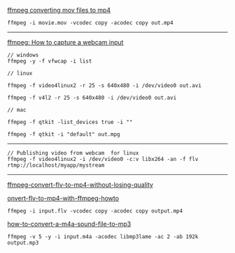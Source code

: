 [ffmpeg converting mov files to mp4](http://stackoverflow.com/questions/12026381/ffmpeg-converting-mov-files-to-mp4)

```
ffmpeg -i movie.mov -vcodec copy -acodec copy out.mp4
```

***

[ffmpeg: How to capture a webcam input](https://trac.ffmpeg.org/wiki/How%20to%20capture%20a%20webcam%20input)

```
// windows
ffmpeg -y -f vfwcap -i list

// linux

ffmpeg -f video4linux2 -r 25 -s 640x480 -i /dev/video0 out.avi

ffmpeg -f v4l2 -r 25 -s 640x480 -i /dev/video0 out.avi

// mac

ffmpeg -f qtkit -list_devices true -i ""

ffmpeg -f qtkit -i "default" out.mpg

```

***

```
// Publishing video from webcam  for linux
ffmpeg -f video4linux2 -i /dev/video0 -c:v libx264 -an -f flv rtmp://localhost/myapp/mystream
```

***

[ffmpeg-convert-flv-to-mp4-without-losing-quality](http://superuser.com/questions/624565/ffmpeg-convert-flv-to-mp4-without-losing-quality)

[onvert-flv-to-mp4-with-ffmpeg-howto](http://www.learnosity.com/techblog/2010/12/convert-flv-to-mp4-with-ffmpeg-howto/)

`ffmpeg -i input.flv -vcodec copy -acodec copy output.mp4`


[how-to-convert-a-m4a-sound-file-to-mp3](http://askubuntu.com/questions/65331/how-to-convert-a-m4a-sound-file-to-mp3)

`ffmpeg -v 5 -y -i input.m4a -acodec libmp3lame -ac 2 -ab 192k output.mp3`